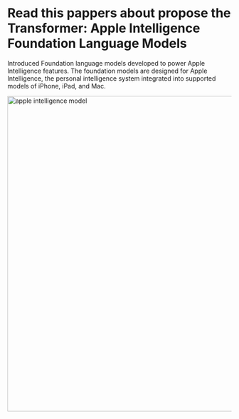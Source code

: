 # Read this pappers about propose the Transformer: Apple Intelligence Foundation Language Models


Introduced Foundation language models developed to power Apple Intelligence features.
The foundation models are designed for Apple Intelligence, the personal intelligence system integrated into supported models of iPhone, iPad, and Mac.


<img width="707" alt="apple intelligence model" src="https://github.com/user-attachments/assets/66cc59a4-055c-4a1e-9987-80f245c96865" />
